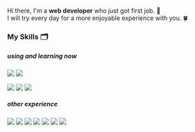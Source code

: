   
Hi there, I'm a **web developer** who just got first job. 🐤  
I will try every day for a more enjoyable experience with you. 🍀  
  
### My Skills 🗂
  
##### using and learning now  
<img src="https://img.shields.io/badge/Java-007396?style=flat-square&logo=Java&logoColor=white"/></a> <!--Java-->
<img src="https://img.shields.io/badge/Spring-6DB33F?style=flat-square&logo=Spring&logoColor=white"/></a> <!-- Spring -->
<!-- <img src="https://img.shields.io/badge/JavaScript-F7DF1E?style=flat-square&logo=JavaScript&logoColor=white"/></a> --> <!-- JavaScript -->
<!-- <img src="https://img.shields.io/badge/jQuery-0769AD?style=flat-square&logo=jQuery&logoColor=white"/></a> --> <!-- jQuery -->
<!-- <img src="https://img.shields.io/badge/HTML-E34F26?style=flat-square&logo=HTML5&logoColor=white"/></a> --> <!-- HTML -->
<!-- <img src="https://img.shields.io/badge/CSS-1572B6?style=flat-square&logo=CSS3&logoColor=white"/></a> --> <!-- CSS -->
<!-- <img src="https://img.shields.io/badge/C%23-A8B9CC?style=flat-square&logo=%23&logoColor=white"/></a> --> <!-- C# -->
<img src="https://img.shields.io/badge/Oracle-F80000?style=flat-square&logo=Oracle&logoColor=white"/></a> <!-- Oracle -->
<img src="https://img.shields.io/badge/MariaDB-003545?style=flat-square&logo=MariaDB&logoColor=white"/></a> <!-- MariaDB -->
<img src="https://img.shields.io/badge/Microsoft%20SQL%20Server-CC2927?style=for-the-badge&logo=microsoft%20sql%20server&logoColor=white"/></a> <!-- Microsoft SQL Server -->
<!-- <img src="https://img.shields.io/badge/GitLab-FC6D26?style=flat-square&logo=GitLab&logoColor=white"/></a> --> <!-- GitLab -->
<!-- <img src="https://img.shields.io/badge/Jenkins-D24939?style=flat-square&logo=Jenkins&logoColor=white"/></a> --> <!-- Jenkins -->
  
  
##### other experience  
<img src="https://img.shields.io/badge/C-A8B9CC?style=flat-square&logo=C&logoColor=white"/></a> <!-- C -->
<img src="https://img.shields.io/badge/C++-00599C?style=flat-square&logo=C%2B%2B&logoColor=white"/></a> <!-- C++ -->
<img src="https://img.shields.io/badge/Unity-000000?style=flat-square&logo=Unity&logoColor=white"/></a> <!-- Unity -->
<img src="https://img.shields.io/badge/Android-3DDC84?style=flat-square&logo=Android&logoColor=white"/></a> <!-- Android -->
<img src="https://img.shields.io/badge/MySQL-4479A1?style=flat-square&logo=MySQL&logoColor=white"/></a> <!-- MySQL -->
<img src="https://img.shields.io/badge/GitHub-181717?style=flat-square&logo=GitHub&logoColor=white"/></a> <!-- GitHub -->
<img src="https://img.shields.io/badge/AWS-232F3E?style=flat-square&logo=Amazon AWS&logoColor=white"/></a> <!-- Amazon AWS -->
  
